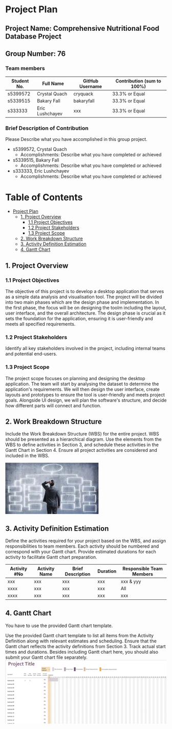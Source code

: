 # Project Plan

## Project Name: Comprehensive Nutritional Food Database Project
## Group Number: 76

### Team members

| Student No. | Full Name       | GitHub Username | Contribution (sum to 100%) | 
|-------------|-----------------|-----------------|----------------------------|
| s5399572     | Crystal Quach  | cryquack        | 33.3% or Equal             |
| s5339515    | Bakary Fall     | bakaryfall      | 33.3% or Equal             | 
| s333333     | Eric Lushchayev | xxx             | 33.3% or Equal             | 

### Brief Description of Contribution

Please Describe what you have accomplished in this group project.
- s5399572, Crystal Quach
  - Accomplishments: Describe what you have completed or achieved
- s5339515, Bakary Fall
  - Accomplishments: Describe what you have completed or achieved
- s333333, Eric Lushchayev
  - Accomplishments: Describe what you have completed or achieved

<div style="page-break-after: always;"></div>



# Table of Contents

* [Project Plan](#project-plan)
  * [1. Project Overview](#1-project-overview)
    * [1.1 Project Objectives](#11-project-objectives)
    * [1.2 Project Stakeholders](#12-project-stakeholders)
    * [1.3 Project Scope](#13-project-scope)
  * [2. Work Breakdown Structure](#2-work-breakdown-structure)
  * [3. Activity Definition Estimation](#3-activity-definition-estimation)
  * [4. Gantt Chart](#4-gantt-chart)


<div style="page-break-after: always;"></div>



## 1. Project Overview

### 1.1 Project Objectives

The objective of this project is to develop a desktop application that serves as a simple data analysis and visualisation tool. The project will be divided into two main phases which are the design phase and implementation. 
In the first phase, the focus will be on designing the toolm including the layout, user interface, and the overall architecture. The design phase is crucial as it sets the foundation for the application, ensuring it is user-friendly and meets all specified requirements.

### 1.2 Project Stakeholders

Identify all key stakeholders involved in the project, including internal teams and potential end-users.

### 1.3 Project Scope

The project scope focuses on planning and designing the desktop application. The team will start by analysing the dataset to determine the application's requirements. We will then design the user interface, create layouts and prototypes to ensure the tool is user-friendly and meets project goals. Alongside UI design, we will plan the software's structure, and decide how different parts will connect and function.

## 2. Work Breakdown Structure

Include the Work Breakdown Structure (WBS) for the entire project. WBS should be presented as a hierarchical diagram. Use the elements from the WBS to define activities in Section 3, and schedule these activities in the Gantt Chart in Section 4. Ensure all project activities are considered and included in the WBS.

![WBS](./WBS.jpg)

## 3. Activity Definition Estimation

Define the activities required for your project based on the WBS, and assign responsibilities to team members. Each activity should be numbered and correspond with your Gantt chart. Provide estimated durations for each activity to facilitate Gantt chart preparation.

| Activity #No | Activity Name | Brief Description | Duration | Responsible Team Members |
|--------------|---------------|-------------------|----------|--------------------------|
| xxx          | xxx           | xxx               | xxx      | xxx \& yyy               |
| xxxx         | xxx           | xxx               | xxx      | All                      |
| xxxx         | xxx           | xxx               | xxx      | xxx                      |

## 4. Gantt Chart
You have to use the provided Gantt chart template.  

Use the provided Gantt chart template to list all items from the Activity Definition along with relevant estimates 
and scheduling. Ensure that the Gantt chart reflects the activity definitions from Section 3. Track actual start 
times and durations. Besides including Gantt chart here, you should also submit your Gantt chart file separately.
![Gantt Chart](./Gantt_chart.png)

